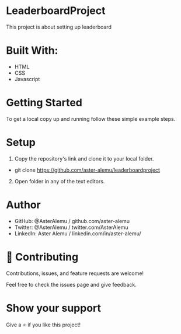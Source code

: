 # LeaderboardProject

This project is about setting up leaderboard

# Built With: 
- HTML
- CSS
- Javascript

# Getting Started


To get a local copy up and running follow these simple example steps.


# Setup
1. Copy the repository's link and clone it to your local folder.
- git clone https://github.com/aster-alemu/leaderboardproject
2. Open folder in any of the text editors.
# Author

- GitHub: @AsterAlemu / github.com/aster-alemu
- Twitter: @AsterAlemu / twitter.com/AsterAlemu
- LinkedIn: Aster Alemu / linkedin.com/in/aster-alemu/

# 🤝 Contributing
Contributions, issues, and feature requests are welcome!

Feel free to check the issues page and give feedback.

# Show your support
Give a ⭐️ if you like this project!

